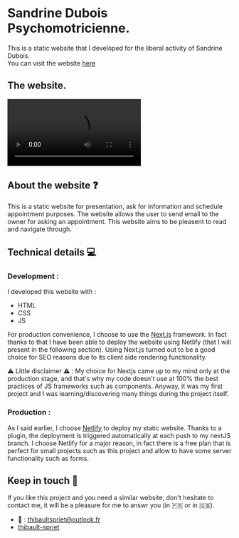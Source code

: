 # Sandrine Dubois Psychomotricienne.  

This is a static website that I developed for the liberal activity of Sandrine Dubois.  
You can visit the website [here](https://sandrine-dubois-psychomotricienne.fr)

## The website.  

![video](https://github.com/thibaultspriet/sandrine-psychomot/blob/main/website_small.mp4)

## About the website ❓  

This is a static website for presentation, ask for information and schedule appointment purposes. The website allows the user to send email to the owner for asking an appointment.
This website aims to be pleasent to read and navigate through.  

## Technical details 💻

### Development :

I developed this website with : 
* HTML 
* CSS
* JS

For production convenience, I choose to use the [Next.js](https://nextjs.org) framework. In fact thanks to that I have been able to deploy the website using Netlify (that I will present in the following section).
Using Next.js turned out to be a good choice for SEO reasons due to its client side rendering functionality.

⚠️ Little disclaimer ⚠️ : My choice for Nextjs came up to my mind only at the production stage, and that's why my code doesn't use at 100% the best practices of JS frameworks such as components.
Anyway, it was my first project and I was learning/discovering many things during the project itself.

### Production : 

As I said earlier, I choose [Netlify](https://www.netlify.com) to deploy my static website. Thanks to a plugin, the deployment is triggered automatically at each push to my nextJS branch.
I choose Netlify for a major reason, in fact there is a free plan that is perfect for small projects such as this project and allow to have some server functionality such as forms.

## Keep in touch 🤝

If you like this project and you need a similar website, don't hesitate to contact me, it will be a pleasure for me to answr you (in 🇫🇷 or in 🇬🇧).  

* 📧 : thibaultspriet@outlook.fr
* [thibault-spriet](https://www.linkedin.com/in/thibault-spriet/)
